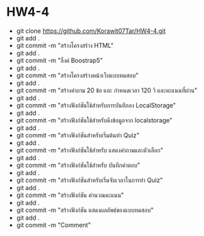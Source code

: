 # HW4-4
-  git clone https://github.com/Korawit07Tar/HW4-4.git
-  git add .
-  git commit -m "สร้างโครงสร้าง HTML" 
-  git add .
-  git commit -m "ลิ้งค์ Boostrap5"
-  git add .
-  git commit -m "สร้างโครงสร้างหน้าเว็บแบบทดสอบ"
-  git add .
-  git commit -m "สร้างคำถาม 20 ข้อ และ กำหนดเวลา 120 วิ และคะแนนที่ผ่าน"
-  git add .
-  git commit -m  "สร้างฟังก์ชันใช้สำหรับการบันทึกลง LocalStorage"
-  git add .
-  git commit -m "สร้างฟังก์ชันใช้สำหรับดึงข้อมูลจาก localstorage"
-  git add .
-  git commit -m "สร้างฟังก์ชันสำหรับเริ่มต้นทำ Quiz" 
-  git add .
-  git commit -m "สร้างฟังก์ชันใช้สำหรับ แสดงคำถามและตัวเลือก" 
-  git add .
-  git commit -m "สร้างฟังก์ชันใช้สำหรับ บันทึกคำตอบ"
-  git add .
-  git commit -m "สร้างฟังก์ชันสำหรับเริ่มจับเวลาในการทำ Quiz"
-  git add .
-  git commit -m "สร้างฟังก์ชัน คำนวณคะแนน"
-  git add .
-  git commit -m "สร้างฟังก์ชัน แสดงผลลัพธ์ของแบบทดสอบ"
-  git add .
-  git commit -m "Comment"
